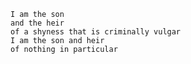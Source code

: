 

```
I am the son
and the heir
of a shyness that is criminally vulgar
I am the son and heir
of nothing in particular
```
<!-- 
![](http://www.onthelambda.com/wp-content/uploads/2014/02/HowSoonIsChain.png)
 -->
